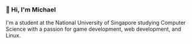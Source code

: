 ### 👋 Hi, I'm Michael

I'm a student at the National University of Singapore studying Computer Science with a passion for game development, web development, and Linux.
